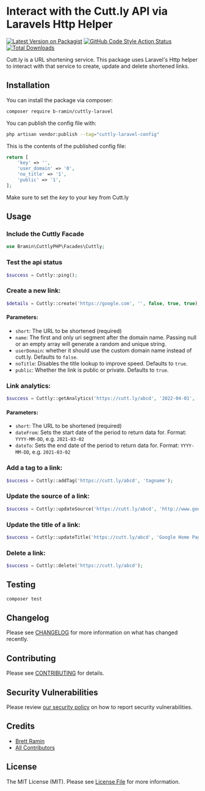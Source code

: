 # Interact with the Cutt.ly API via Laravels Http Helper

[![Latest Version on Packagist](https://img.shields.io/packagist/v/bramin/cuttlylaravel.svg?style)](https://packagist.org/packages/bramin/cuttlylaravel)
[![GitHub Code Style Action Status](https://img.shields.io/github/workflow/status/b-ramin/cuttlylaravel/Check%20&%20fix%20styling?label=code%20style)](https://github.com/b-ramin/cuttlylaravel/actions?query=workflow%3A"Check+%26+fix+styling"+branch%3Amain)
[![Total Downloads](https://img.shields.io/packagist/dt/bramin/cuttlylaravel.svg?style)](https://packagist.org/packages/bramin/cuttlylaravel)

Cutt.ly is a URL shortening service. This package uses Laravel's Http helper to interact with that service to create, update and delete shortened links.

## Installation

You can install the package via composer:

```bash
composer require b-ramin/cuttly-laravel
```

You can publish the config file with:

```bash
php artisan vendor:publish --tag="cuttly-laravel-config"
```

This is the contents of the published config file:

```php
return [
    'key' => '',
    'user_domain' => '0',
    'no_title' => '1',
    'public' => '1',
];
```

Make sure to set the _key_ to your key from Cutt.ly

## Usage

### Include the Cuttly Facade
```php
use Bramin\CuttlyPHP\Facades\Cuttly;
```

### Test the api status
```php
$success = Cuttly::ping();
```

### Create a new link:
```php
$details = Cuttly::create('https://google.com', '', false, true, true);
```
#### Parameters:
* `short`: The URL to be shortened (required)
* `name`: The first and only uri segment after the domain name. Passing null or an empty array will generate a random and unique string.
* `userDomain`: whether it should use the custom domain name instead of cutt.ly. Defaults to `false`.
* `noTitle`: Disables the title lookup to improve speed. Defaults to `true`.
* `public`: Whether the link is public or private. Defaults to `true`.

### Link analytics:
```php
$success = Cuttly::getAnalytics('https://cutt.ly/abcd', '2022-04-01', '2022-05-01');
```
#### Parameters:
* `short`: The URL to be shortened (required)
* `dateFrom`: Sets the start date of the period to return data for. Format: `YYYY-MM-DD`, e.g. `2021-03-02`
* `dateTo`: Sets the end date of the period to return data for. Format: `YYYY-MM-DD`, e.g. `2021-03-02`

### Add a tag to a link:
```php
$success = Cuttly::addTag('https://cutt.ly/abcd', 'tagname');
```
### Update the source of a link:
```php
$success = Cuttly::updateSource('https://cutt.ly/abcd', 'http://www.google.com');
```

### Update the title of a link:
```php
$success = Cuttly::updateTitle('https://cutt.ly/abcd', 'Google Home Page');
```

### Delete a link:
```php
$success = Cuttly::delete('https://cutt.ly/abcd');
```

## Testing
```bash
composer test
```

## Changelog

Please see [CHANGELOG](CHANGELOG.md) for more information on what has changed recently.

## Contributing

Please see [CONTRIBUTING](https://github.com/spatie/.github/blob/main/CONTRIBUTING.md) for details.

## Security Vulnerabilities

Please review [our security policy](../../security/policy) on how to report security vulnerabilities.

## Credits

- [Brett Ramin](https://github.com/b-ramin)
- [All Contributors](../../contributors)

## License

The MIT License (MIT). Please see [License File](LICENSE.md) for more information.

